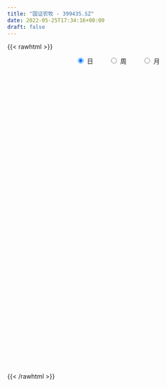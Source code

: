 ```yaml
---
title: "国证农牧 - 399435.SZ"
date: 2022-05-25T17:34:16+08:00
draft: false
---
```

{{< rawhtml >}}
    <div style="text-align: center">
        <label style="padding: 1rem;"><input style="margin-right: .5rem" type="radio" name="period" value="D" checked onclick="period_change(this)">日</label>
        <label style="padding: 1rem;"><input style="margin-right: .5rem" type="radio" name="period" value="W" onclick="period_change(this)">周</label>
        <label style="padding: 1rem;"><input style="margin-right: .5rem" type="radio" name="period" value="M" onclick="period_change(this)">月</label>
    </div>
    <div id="chart" style="height: 700px;"></div> 
    <script type="text/javascript">
        const D_v = [7371596.0,7069092.0,5717085.0,5813694.0,6272565.0,6882189.0,9494334.0,7555038.0,8001366.0,7106649.0,8197271.0,7727524.0,9199423.0,10336786.0,7986055.0,8023891.0,8288797.0,6933273.0,7342541.0,8241842.0,7065553.0,7982555.0,7121014.0,8804095.0,8227647.0,8738902.0,11736382.0,10375976.0,8208177.0,7944522.0,15553358.0,13215946.0,9208716.0,8835596.0,9680077.0,10019501.0,12303279.0,9873967.0,10281479.0,9107638.0,12158128.0,11105927.0,10568260.0,11049883.0,8887784.0,13222612.0,9122965.0,10015069.0,9898524.0,12832206.0,14257513.0,13371904.0,11619111.0,13244475.0,12775749.0,16533419.0,13849921.0,10857493.0,15432425.0,11491380.0,14081389.0,12910895.0,11304849.0,11065767.0,11753420.0,11677298.0,11305435.0,7716533.0,7370185.0,7494343.0,7607067.0,7509441.0,9204579.0,8996235.0,7638611.0,9961596.0,8751555.0,10058384.0,8615165.0,13363205.0,10503632.0,9873249.0,13751177.0,13632315.0,10662024.0,10181210.0,10567056.0,9145891.0,19549168.0,14503851.0,8908579.0,11586637.0,14852645.0,17659985.0,10495997.0,12533813.0,11494592.0,20748139.0,25009252.0,18586589.0,15963548.0,13100543.0,21571211.0,18133339.0,23368547.0,19564487.0,14149836.0,12613728.0,14385166.0,13108519.0,14344150.0,12136544.0,12394938.0,13927825.0,18416130.0,24259330.0,23122976.0,18199576.0,12888044.0,15994529.0,13318991.0,11890190.0,13803706.0,17626298.0,13322542.0,11322650.0,11340658.0,11923556.0,13189558.0,11964613.0,13272144.0,9445674.0,9366059.0,10043886.0,10617837.0,9134228.0,9501388.0,9738222.0,9132542.0,9503001.0,10216754.0,11557460.0,12104427.0,10766784.0,9410364.0,8434143.0,10474403.0,11115375.0,13229116.0,12286738.0,13892551.0,16954906.0,14278643.0,13875455.0,11467004.0,12558071.0,11183258.0,12598018.0,22450197.0,19795597.0,13323191.0,14724532.0,17583769.0,13894083.0,14299810.0,14856198.0,16733916.0,16351989.0,13453388.0,10818155.0,13729771.0,10829219.0,8580566.0,10150948.0,7579999.0,8201726.0,9688137.0,10029106.0,8965374.0,15364942.0,16377517.0,13725201.0,11804047.0,9321051.0,9364929.0,11138175.0,10208699.0,11525701.0,10314047.0,14265008.0,17544418.0,11700461.0,10174127.0,15032033.0,18022832.0,14188289.0,14651085.0,13678990.0,13633067.0,14940202.0,11889013.0,17182324.0,13985113.0,14958286.0,13493084.0,12922591.0,13979817.0,20673361.0,18125202.0,12504049.0,12847408.0,19917986.0,20360757.0,24104450.0,21360555.0,17261087.0,16802781.0,17388616.0,17382881.0,14990693.0,22914869.0,17837774.0,18929711.0,17146200.0,16044902.0,17340130.0,26400769.0,25928232.0,25414453.0,17402575.0,17861114.0,16703026.0,16826110.0,13109881.0,15269524.0,15091466.0,12045481.0,10671125.0,12066803.0,14825885.0,11169855.0,11817257.0,20948052.0,16469723.0,12791141.0,16429661.0,15266634.0,19194978.0,16598138.0,13879696.0]
const D_histogram = [0.0,5.1338311111,6.0000939234,5.463620278,5.3948898754,0.4064167972,-10.5564069859,-14.8606723413,-17.5488676268,-20.0706696853,-23.7074933859,-24.3314289113,-20.7534075268,-14.891120693,-15.6099330682,-11.7486886109,-16.7089942504,-17.1307432009,-17.3127317899,-18.7498037551,-19.220652289,-22.882689399,-27.9040612452,-31.5134568835,-31.1287177896,-33.023761784,-27.2978767201,-17.3717153911,-7.1505569619,3.3680886825,25.3329329495,37.0298421056,42.4363040636,41.7678488511,36.7956589357,33.2862940137,29.3280693137,25.433644636,17.6450823608,12.1951676313,8.208338819,8.6058048242,1.8856739104,-4.2538188623,-13.9864711987,-19.4007522646,-21.3823256013,-16.963021131,-12.4251023808,-12.9143473957,-14.6617719039,-20.596688207,-31.7220320439,-31.4306452404,-26.9471479527,-10.0100905661,3.3750971862,17.4233409728,27.1483890019,31.9235937785,41.8837189015,47.0783714284,44.3383660785,39.0052276024,33.0629225112,26.7625540021,15.1449362208,6.0169200871,-0.5157741,-7.2384131857,-6.3999257414,-4.4959529176,3.2997228289,1.5115171823,3.279180321,6.8329842767,11.1169658949,10.7695827588,15.7297235474,20.252253208,20.2516806565,21.3259999105,19.727179344,19.2285129497,18.5390171799,11.3730270676,-2.9399770587,-9.913571913,-11.8170990673,-13.2358571251,-19.9928004956,-17.554303326,-12.9443558613,-3.182772168,0.4544316054,6.7725201733,13.1440933253,27.7897906591,38.6437189233,41.5596584396,40.759093402,33.7055295043,24.8249583215,24.3445484503,32.4277133695,30.8756786552,22.1186652984,13.162995566,10.3724661299,2.3352223744,-1.3896199083,-10.042413422,-6.8511151391,-4.0523043806,-5.0784299464,2.195245807,10.8324497077,5.2291168587,-0.080733295,-0.8653453223,-7.0890085022,-9.3128408112,-5.3933311865,-8.3158144014,-12.2227003571,-14.6610198774,-16.2592542953,-19.05120712,-20.7134232833,-24.9394065646,-35.1797591574,-42.0578373158,-46.1700162048,-46.1764874477,-45.9911680839,-42.2450354104,-36.4070079357,-26.8664376773,-22.9293724052,-17.9604798968,-8.5280923635,0.7841673315,8.8395388308,11.986537596,11.9612012931,9.3700607508,6.1170754357,1.9136132527,-2.0313261306,-1.358962034,5.439850028,17.3916545982,24.8622634536,25.883302648,24.3708059771,17.6622674932,13.9096570299,18.9807999325,33.1395970548,38.4896898572,36.176403714,24.9955610297,28.7150510449,19.4561099967,16.077804827,2.5477478184,-8.8929904263,-14.4257732746,-19.8337636152,-26.6440981585,-24.2999959225,-31.6569258032,-34.2818842173,-46.9053609651,-46.1316439024,-50.5045605734,-43.489497376,-30.2151878933,-19.7716476455,-2.3878209421,17.8920025294,21.1880055312,14.0046423705,9.3895705276,2.3027384436,2.6459333299,5.9043619509,9.0593563993,11.3601946628,7.8974855176,0.1396463152,-5.0174947912,-7.1350267429,4.6004263292,12.9299284829,13.2837556951,14.7071040686,9.6636996277,-6.0699858877,-17.4947058025,-23.4312470187,-15.4801819966,-24.0784370837,-42.3813593525,-44.902539179,-36.4944471039,-21.1735816901,-2.2567815863,13.7729657973,21.5777161355,22.6953900943,24.8357751746,27.5892322239,36.920442543,41.5201553561,37.1393212424,34.8349312506,29.4894722493,14.4760185065,-1.3449610171,-5.918971879,-5.3674278607,-12.1013842242,-11.1001461134,-13.2822321052,-2.520391757,10.0987582375,11.7321207553,-3.8892062193,-21.1716173734,-45.6946992407,-66.1476447296,-58.977535415,-59.1143975143,-58.0821038598,-50.4189899612,-47.3115188263,-39.2229187508,-28.7042624344,-22.3845690048,-19.4225744328,-16.6825442746,-4.9457960837,3.0328357463,7.8209760275,12.3146028536,17.5792974403,25.8970791182,21.4808894966,24.9288689108]
const D_fast = [0.0,6.4172888889,8.783575182,9.6130066062,10.8929986723,6.0061297934,-7.5957957361,-15.6152291768,-22.6906413691,-30.2301108488,-39.7938078959,-46.5006006491,-48.1109311464,-45.9714244859,-50.5927201281,-49.6686478235,-58.8062020256,-63.5106367763,-68.0208083128,-74.1453312168,-79.4213428229,-88.8040522826,-100.8014394402,-112.2891992994,-119.6866396529,-129.8376240933,-130.9362082094,-125.3529757282,-116.9194565394,-105.5587887244,-77.2607112201,-56.3063415376,-40.2908035636,-30.5172965634,-26.2905717448,-21.4783631634,-18.104570535,-15.6405840537,-19.0178757387,-21.4189985604,-23.3537426679,-20.8048254567,-27.0535378929,-34.2564853812,-47.4857555172,-57.7502246492,-65.0773793863,-64.8988301987,-63.4671870437,-67.1850189076,-72.5978863917,-83.6819747466,-102.7378265945,-110.3041011011,-112.5573908016,-98.1228560564,-83.8938940076,-65.4898149778,-48.9776696982,-36.221566477,-15.7905116287,1.1737337554,9.5183199251,13.9364883496,16.2599138861,16.6501838776,8.8188001515,1.1950140396,-5.4666236725,-13.9988660546,-14.7603600457,-13.9803754512,-5.3597689975,-6.7700953486,-4.1826371296,1.0794128952,8.1426359871,10.4876485408,19.3802202162,28.9658131789,34.0281607914,40.433980023,43.7669542925,48.0754161357,52.0206746608,47.6979413154,32.6499429244,23.1979550919,18.3401531707,13.6124308317,1.8572873372,-0.0927913247,1.2810671747,10.2469578261,13.9977695008,22.008988112,31.6665845953,53.2597295939,73.774587589,87.0804417151,96.469650028,97.8424685064,95.168136904,100.7738641454,116.9639574069,123.1308423564,119.9034953242,114.2385744833,114.0411615797,106.5877234178,102.515476158,91.3520792889,92.8305987869,94.6163334503,92.3206003979,100.143087603,111.4884039306,107.1923502964,101.8623168189,100.8613684611,92.8654531555,88.3134106437,90.8845874719,85.8831506566,78.9205896116,72.817015122,67.1539671302,59.5992125255,52.7586405414,42.297805619,23.2625132368,5.8699757494,-9.7847071908,-21.3353002956,-32.6477729527,-39.4628991319,-42.7266236411,-39.9026628021,-41.6979406312,-41.219168097,-33.9188036546,-24.4105021268,-14.1452459197,-8.0016127556,-5.0366487351,-5.2852740897,-7.0089905459,-10.7340494157,-15.1868203317,-14.8541967436,-6.6954221747,9.6042960452,23.2904707639,30.7823356203,35.3625404437,33.0695688331,32.7943726273,42.610715513,65.054411899,80.0269271656,86.757741951,81.8257895241,92.7240423005,88.3291287515,88.9702747886,76.0771547346,62.4131688833,53.2739427163,42.9075114719,29.436152389,25.7052556443,10.4340943129,-0.7613351555,-25.1111521447,-35.8703460576,-52.8694028719,-56.7267140185,-51.0062015092,-45.5055731727,-28.7187017048,-3.9658776009,4.6271267836,0.9449242156,-1.3227549954,-7.8339024685,-6.8292242497,-2.0947051411,3.3251284073,8.4660153365,6.9776775706,-0.745250053,-7.1567648572,-11.0580534946,1.8275061598,13.3894904342,17.0642565701,22.1643809608,19.5369014268,2.2857194395,-13.5126769259,-25.3070298969,-21.2260103738,-35.8438747319,-64.7421368388,-78.48895146,-79.2044711609,-69.1770011697,-50.8243964624,-31.3514076295,-18.1522282575,-11.360706775,-3.0113779011,6.6393872042,25.200708159,40.1804598112,45.0844560081,51.488798829,53.51570789,42.1212587738,25.9640389959,19.9102851643,19.1199722174,9.3606697978,7.5868713802,2.0842273621,12.2159697712,27.359809325,31.9262020316,15.3325735022,-7.2427419952,-43.1894986727,-80.179355344,-87.7536298832,-102.669091361,-116.1573236714,-121.0989572631,-129.8193658348,-131.536495447,-128.1939047392,-127.4703535609,-129.3640025971,-130.7946085075,-120.2943093376,-111.5574685709,-104.8140842829,-97.2418067434,-87.5822877966,-72.7902363392,-71.8362035867,-62.1560069448]
const D_slow = [0.0,1.2834577778,2.7834812586,4.1493863281,5.498108797,5.5997129963,2.9606112498,-0.7545568355,-5.1417737422,-10.1594411635,-16.08631451,-22.1691717378,-27.3575236196,-31.0803037928,-34.9827870599,-37.9199592126,-42.0972077752,-46.3798935754,-50.7080765229,-55.3955274617,-60.2006905339,-65.9213628837,-72.897378195,-80.7757424159,-88.5579218633,-96.8138623093,-103.6383314893,-107.9812603371,-109.7688995775,-108.9268774069,-102.5936441696,-93.3361836432,-82.7271076273,-72.2851454145,-63.0862306805,-54.7646571771,-47.4326398487,-41.0742286897,-36.6629580995,-33.6141661917,-31.5620814869,-29.4106302809,-28.9392118033,-30.0026665189,-33.4992843185,-38.3494723847,-43.695053785,-47.9358090677,-51.0420846629,-54.2706715119,-57.9361144878,-63.0852865396,-71.0157945506,-78.8734558607,-85.6102428489,-88.1127654904,-87.2689911938,-82.9131559506,-76.1260587001,-68.1451602555,-57.6742305301,-45.904637673,-34.8200461534,-25.0687392528,-16.803008625,-10.1123701245,-6.3261360693,-4.8219060475,-4.9508495725,-6.7604528689,-8.3604343043,-9.4844225337,-8.6594918264,-8.2816125309,-7.4618174506,-5.7535713814,-2.9743299077,-0.281934218,3.6504966688,8.7135599708,13.776480135,19.1079801126,24.0397749486,28.846903186,33.4816574809,36.3249142478,35.5899199831,33.1115270049,30.1572522381,26.8482879568,21.8500878329,17.4615120014,14.225423036,13.429729994,13.5433378954,15.2364679387,18.52249127,25.4699389348,35.1308686656,45.5207832755,55.710556626,64.1369390021,70.3431785825,76.4293156951,84.5362440374,92.2551637012,97.7848300258,101.0755789173,103.6686954498,104.2525010434,103.9050960663,101.3944927108,99.6817139261,98.6686378309,97.3990303443,97.947841796,100.655954223,101.9632334376,101.9430501139,101.7267137833,99.9544616578,97.626251455,96.2779186583,94.198965058,91.1432899687,87.4780349994,83.4132214255,78.6504196455,73.4720638247,67.2372121836,58.4422723942,47.9278130652,36.385309014,24.8411871521,13.3433951312,2.7821362785,-6.3196157054,-13.0362251247,-18.768568226,-23.2586882002,-25.3907112911,-25.1946694582,-22.9847847505,-19.9881503515,-16.9978500283,-14.6553348405,-13.1260659816,-12.6476626684,-13.1554942011,-13.4952347096,-12.1352722026,-7.7873585531,-1.5717926897,4.8990329723,10.9917344666,15.4073013399,18.8847155974,23.6299155805,31.9148148442,41.5372373085,50.581338237,56.8302284944,64.0089912556,68.8730187548,72.8924699616,73.5294069162,71.3061593096,67.6997159909,62.7412750871,56.0802505475,50.0052515669,42.0910201161,33.5205490617,21.7942088205,10.2612978449,-2.3648422985,-13.2372166425,-20.7910136158,-25.7339255272,-26.3308807627,-21.8578801304,-16.5608787476,-13.0597181549,-10.712325523,-10.1366409121,-9.4751575796,-7.9990670919,-5.7342279921,-2.8941793264,-0.919807947,-0.8848963682,-2.139270066,-3.9230267517,-2.7729201694,0.4595619513,3.7805008751,7.4572768922,9.8732017991,8.3557053272,3.9820288766,-1.8757828781,-5.7458283773,-11.7654376482,-22.3607774863,-33.586412281,-42.710024057,-48.0034194795,-48.5676148761,-45.1243734268,-39.7299443929,-34.0560968693,-27.8471530757,-20.9498450197,-11.719734384,-1.3396955449,7.9451347657,16.6538675783,24.0262356407,27.6452402673,27.309000013,25.8292570433,24.4874000781,21.462054022,18.6870174937,15.3664594674,14.7363615281,17.2610510875,20.1940812763,19.2217797215,13.9288753781,2.505200568,-14.0317106144,-28.7760944682,-43.5546938467,-58.0752198117,-70.679967302,-82.5078470085,-92.3135766962,-99.4896423048,-105.085784556,-109.9414281642,-114.1120642329,-115.3485132538,-114.5903043173,-112.6350603104,-109.556409597,-105.1615852369,-98.6873154574,-93.3170930832,-87.0848758555]
const D_data = [['2021-05-14', 5098.9695, 5163.6732, 5093.7351, 5189.2061],['2021-05-17', 5187.4874, 5244.1185, 5172.3467, 5246.9745],['2021-05-18', 5241.4405, 5211.6714, 5183.1253, 5243.8874],['2021-05-19', 5200.16, 5200.0834, 5165.0961, 5215.7694],['2021-05-20', 5184.8561, 5209.3561, 5146.952, 5224.3816],['2021-05-21', 5220.5583, 5137.0805, 5129.0137, 5254.6958],['2021-05-24', 5164.5936, 5015.4247, 4951.6159, 5164.5936],['2021-05-25', 4985.2213, 5047.4006, 4924.6447, 5065.3988],['2021-05-26', 5045.005, 5035.2368, 4990.0544, 5052.3156],['2021-05-27', 5014.42, 5006.9733, 4994.0875, 5044.5748],['2021-05-28', 5004.1023, 4956.8153, 4945.8135, 5008.0592],['2021-05-31', 4927.9202, 4960.9852, 4868.9761, 4960.9852],['2021-06-01', 4966.4901, 5000.0259, 4916.309, 5005.6883],['2021-06-02', 5009.9899, 5035.7889, 4994.2956, 5102.2555],['2021-06-03', 5006.1785, 4950.2773, 4946.3199, 5076.9835],['2021-06-04', 4936.6741, 5000.0214, 4899.8458, 5029.7901],['2021-06-07', 4965.4187, 4869.3044, 4843.4799, 4965.4187],['2021-06-08', 4881.1766, 4891.6739, 4848.1124, 4908.5853],['2021-06-09', 4873.956, 4872.267, 4830.1707, 4902.5173],['2021-06-10', 4860.8585, 4830.0708, 4825.282, 4870.3301],['2021-06-11', 4825.6751, 4813.4916, 4811.3331, 4853.8156],['2021-06-15', 4801.6595, 4736.3447, 4736.3447, 4801.6595],['2021-06-16', 4739.3353, 4665.4142, 4658.9208, 4740.1461],['2021-06-17', 4662.4666, 4624.8382, 4599.1883, 4669.5846],['2021-06-18', 4611.072, 4628.8909, 4580.9265, 4669.9835],['2021-06-21', 4611.8973, 4557.1964, 4551.3782, 4623.5537],['2021-06-22', 4576.9404, 4624.5738, 4556.7937, 4639.3956],['2021-06-23', 4636.4072, 4686.6481, 4612.2879, 4686.8078],['2021-06-24', 4699.9598, 4719.6254, 4652.2697, 4727.9687],['2021-06-25', 4738.0557, 4762.5075, 4719.1487, 4764.0653],['2021-06-28', 4844.525, 4990.5863, 4844.525, 5002.6513],['2021-06-29', 4985.1737, 4964.2995, 4913.1739, 4989.9795],['2021-06-30', 4943.8548, 4951.2201, 4910.6901, 4970.1828],['2021-07-01', 4997.3305, 4910.6867, 4910.6867, 5014.0197],['2021-07-02', 4875.0176, 4863.3223, 4858.0701, 4985.5247],['2021-07-05', 4880.502, 4878.3785, 4820.2713, 4904.2522],['2021-07-06', 4901.0203, 4870.3403, 4821.8549, 4906.2884],['2021-07-07', 4848.9262, 4865.5063, 4813.8514, 4879.3655],['2021-07-08', 4856.0762, 4796.7353, 4792.034, 4856.0762],['2021-07-09', 4788.2727, 4797.0885, 4748.8111, 4832.6456],['2021-07-12', 4832.4658, 4793.3577, 4759.7163, 4843.818],['2021-07-13', 4798.9739, 4840.9759, 4768.7031, 4853.146],['2021-07-14', 4825.5158, 4734.6377, 4732.1007, 4825.5158],['2021-07-15', 4728.4541, 4701.8501, 4672.99, 4738.5283],['2021-07-16', 4684.4202, 4601.8612, 4601.4361, 4684.4202],['2021-07-19', 4573.8094, 4596.3354, 4513.628, 4605.8844],['2021-07-20', 4571.0226, 4597.046, 4565.9089, 4609.2735],['2021-07-21', 4616.1693, 4661.9506, 4614.7917, 4666.4367],['2021-07-22', 4691.6779, 4668.8724, 4646.6666, 4692.9395],['2021-07-23', 4652.3347, 4599.1392, 4580.8743, 4654.2681],['2021-07-26', 4595.979, 4558.2016, 4507.3849, 4654.3065],['2021-07-27', 4556.1623, 4462.0456, 4461.3828, 4616.6165],['2021-07-28', 4435.0539, 4320.0739, 4259.5189, 4435.0539],['2021-07-29', 4377.7139, 4397.7041, 4314.0938, 4413.8329],['2021-07-30', 4367.6704, 4428.0114, 4340.9626, 4449.2757],['2021-08-02', 4394.0123, 4615.0095, 4358.4546, 4658.7979],['2021-08-03', 4602.7356, 4637.5944, 4578.3143, 4666.7569],['2021-08-04', 4644.0787, 4716.5691, 4610.4716, 4718.8345],['2021-08-05', 4695.1094, 4733.4506, 4680.7283, 4783.4211],['2021-08-06', 4723.4028, 4724.1878, 4678.4978, 4779.464],['2021-08-09', 4714.1003, 4849.848, 4714.1003, 4866.2601],['2021-08-10', 4835.8967, 4859.589, 4788.9186, 4876.192],['2021-08-11', 4828.5167, 4797.7489, 4772.8858, 4848.3487],['2021-08-12', 4827.4067, 4772.5378, 4729.0965, 4848.1396],['2021-08-13', 4748.6969, 4760.2618, 4697.2369, 4773.8913],['2021-08-16', 4732.8988, 4744.6576, 4726.2691, 4785.6202],['2021-08-17', 4725.7876, 4645.0312, 4633.1355, 4787.444],['2021-08-18', 4645.0836, 4627.6368, 4600.7682, 4676.4385],['2021-08-19', 4603.8055, 4619.1756, 4595.2417, 4662.7178],['2021-08-20', 4611.5249, 4576.8637, 4501.6065, 4612.3988],['2021-08-23', 4575.7746, 4649.1168, 4556.2436, 4658.0621],['2021-08-24', 4637.682, 4664.2648, 4623.208, 4716.2459],['2021-08-25', 4659.1464, 4762.6725, 4650.4545, 4782.043],['2021-08-26', 4745.9321, 4659.5607, 4655.6597, 4745.9321],['2021-08-27', 4629.7331, 4704.8806, 4626.2181, 4742.5641],['2021-08-30', 4709.8585, 4744.8341, 4695.8171, 4798.8252],['2021-08-31', 4741.1908, 4781.85, 4730.9044, 4818.3363],['2021-09-01', 4779.3861, 4743.0387, 4652.5901, 4780.0578],['2021-09-02', 4749.0129, 4832.9803, 4734.7191, 4833.9255],['2021-09-03', 4802.4554, 4868.5734, 4787.1643, 4879.1291],['2021-09-06', 4849.0463, 4842.0273, 4761.1813, 4850.2735],['2021-09-07', 4827.5081, 4877.4705, 4796.836, 4891.3964],['2021-09-08', 4863.7242, 4862.1137, 4810.9041, 4894.5938],['2021-09-09', 4864.3626, 4889.6412, 4840.2698, 4899.2919],['2021-09-10', 4863.5076, 4903.6505, 4847.9675, 4916.7199],['2021-09-13', 4875.6734, 4818.1454, 4798.8247, 4875.6734],['2021-09-14', 4797.017, 4678.7774, 4674.0953, 4799.6121],['2021-09-15', 4676.6451, 4712.7471, 4658.8816, 4731.5074],['2021-09-16', 4705.6195, 4747.9971, 4675.6005, 4839.6298],['2021-09-17', 4767.3156, 4739.0623, 4647.4207, 4767.3156],['2021-09-22', 4671.3785, 4640.0808, 4633.5121, 4671.3785],['2021-09-23', 4664.7418, 4731.3528, 4664.0425, 4749.4095],['2021-09-24', 4711.8195, 4767.7144, 4682.0013, 4826.8238],['2021-09-27', 4759.1102, 4866.798, 4730.2894, 4895.5077],['2021-09-28', 4840.9075, 4827.2231, 4774.1214, 4851.1289],['2021-09-29', 4782.7661, 4892.8108, 4762.767, 4951.7971],['2021-09-30', 4881.4792, 4938.3382, 4875.6283, 4980.9355],['2021-10-08', 4985.6437, 5118.6961, 4948.3648, 5172.9999],['2021-10-11', 5121.6685, 5171.3975, 5077.2163, 5239.9832],['2021-10-12', 5151.0451, 5147.2499, 5101.5806, 5177.3928],['2021-10-13', 5155.9217, 5146.7079, 5028.0949, 5157.6242],['2021-10-14', 5106.151, 5085.4831, 5069.9994, 5141.6011],['2021-10-15', 5031.6661, 5052.4529, 5029.222, 5204.4336],['2021-10-18', 5024.5592, 5162.5859, 4955.4105, 5172.2152],['2021-10-19', 5125.5753, 5324.8803, 5125.5753, 5361.0315],['2021-10-20', 5297.6023, 5259.8859, 5252.0678, 5352.1541],['2021-10-21', 5264.5996, 5176.4513, 5139.574, 5284.9768],['2021-10-22', 5180.3896, 5154.2637, 5144.5345, 5211.903],['2021-10-25', 5264.5993, 5223.7464, 5204.5993, 5305.0762],['2021-10-26', 5194.9999, 5148.5427, 5136.6194, 5206.2833],['2021-10-27', 5147.7233, 5185.9244, 5113.6703, 5223.612],['2021-10-28', 5150.8369, 5100.6236, 5080.6273, 5163.6844],['2021-10-29', 5109.6811, 5241.8487, 5101.4868, 5241.8487],['2021-11-01', 5187.6438, 5262.9745, 5164.0087, 5297.1239],['2021-11-02', 5236.21, 5230.174, 5196.3393, 5302.1982],['2021-11-03', 5200.6853, 5363.9705, 5196.2546, 5432.9136],['2021-11-04', 5360.1692, 5443.6703, 5335.8911, 5508.0231],['2021-11-05', 5464.0271, 5294.3159, 5290.0302, 5464.0271],['2021-11-08', 5288.2051, 5285.0067, 5257.1255, 5328.5539],['2021-11-09', 5306.5431, 5339.3594, 5277.2465, 5361.0712],['2021-11-10', 5325.3434, 5263.3644, 5222.2381, 5359.2727],['2021-11-11', 5268.8617, 5298.0991, 5264.9289, 5357.76],['2021-11-12', 5299.4252, 5387.6544, 5297.8271, 5426.0997],['2021-11-15', 5423.197, 5312.6887, 5279.7089, 5436.5205],['2021-11-16', 5303.3221, 5286.7983, 5276.8915, 5337.1036],['2021-11-17', 5267.0083, 5289.9423, 5215.7648, 5293.9762],['2021-11-18', 5291.3862, 5289.3002, 5238.6168, 5336.0546],['2021-11-19', 5275.9108, 5259.8086, 5190.5819, 5278.2235],['2021-11-22', 5242.9946, 5256.7698, 5215.5693, 5265.7502],['2021-11-23', 5254.1114, 5200.3569, 5188.2197, 5282.5794],['2021-11-24', 5196.9238, 5070.5188, 5063.829, 5208.5713],['2021-11-25', 5065.8404, 5042.7679, 5031.3412, 5077.8689],['2021-11-26', 5043.3981, 5018.1834, 4998.3939, 5044.199],['2021-11-29', 4955.7291, 5025.742, 4943.729, 5040.9953],['2021-11-30', 5033.3554, 4994.3275, 4965.1284, 5037.7625],['2021-12-01', 4966.301, 5015.3357, 4947.9679, 5016.2202],['2021-12-02', 5004.0751, 5035.7193, 4989.2055, 5094.593],['2021-12-03', 5018.3694, 5097.0703, 5017.6076, 5101.8399],['2021-12-06', 5091.3226, 5041.1295, 5037.8506, 5106.2446],['2021-12-07', 5020.3714, 5058.8066, 5009.2171, 5062.3129],['2021-12-08', 5073.1489, 5139.7312, 5059.4595, 5165.109],['2021-12-09', 5144.4756, 5182.379, 5130.8391, 5211.0025],['2021-12-10', 5170.3191, 5214.189, 5156.9851, 5235.2043],['2021-12-13', 5214.1486, 5188.3636, 5176.0876, 5240.4091],['2021-12-14', 5175.7275, 5164.0492, 5141.8273, 5196.8158],['2021-12-15', 5161.3497, 5131.0928, 5128.0718, 5201.106],['2021-12-16', 5116.0591, 5111.1716, 5065.2978, 5127.1142],['2021-12-17', 5091.7036, 5080.4034, 5069.1217, 5126.4279],['2021-12-20', 5065.8937, 5059.6367, 5053.4548, 5135.3247],['2021-12-21', 5062.7231, 5105.3694, 5028.6184, 5106.6619],['2021-12-22', 5111.4532, 5202.2566, 5100.2459, 5209.2205],['2021-12-23', 5210.3958, 5325.4979, 5207.2555, 5334.4856],['2021-12-24', 5309.8372, 5338.3494, 5272.7957, 5352.794],['2021-12-27', 5365.5273, 5301.1747, 5293.817, 5421.5477],['2021-12-28', 5303.7097, 5289.4075, 5248.467, 5339.076],['2021-12-29', 5276.1587, 5220.7311, 5181.7267, 5294.691],['2021-12-30', 5221.5562, 5244.5258, 5208.2138, 5284.8489],['2021-12-31', 5252.6286, 5374.9684, 5252.6286, 5402.629],['2022-01-04', 5396.5066, 5565.9929, 5396.5066, 5578.1846],['2022-01-05', 5558.6886, 5542.5484, 5505.618, 5677.1977],['2022-01-06', 5503.8554, 5491.3049, 5422.1718, 5526.4183],['2022-01-07', 5503.5195, 5375.7671, 5367.3214, 5532.3894],['2022-01-10', 5349.3734, 5572.5127, 5337.4668, 5572.6766],['2022-01-11', 5554.4534, 5423.6292, 5405.8249, 5554.4534],['2022-01-12', 5424.1029, 5487.4492, 5370.8068, 5495.0685],['2022-01-13', 5469.5754, 5332.2378, 5327.025, 5528.9983],['2022-01-14', 5308.4807, 5298.447, 5293.5187, 5425.3069],['2022-01-17', 5321.6653, 5326.9963, 5258.2126, 5344.8556],['2022-01-18', 5312.1373, 5294.4165, 5232.5468, 5315.7961],['2022-01-19', 5275.6625, 5233.4862, 5203.1695, 5276.6206],['2022-01-20', 5234.5771, 5323.2299, 5230.0912, 5392.6508],['2022-01-21', 5297.6087, 5172.1099, 5167.4659, 5297.6087],['2022-01-24', 5134.7679, 5183.2424, 5123.8655, 5244.096],['2022-01-25', 5178.6543, 4987.8464, 4984.255, 5202.8729],['2022-01-26', 5005.8238, 5088.5349, 4987.8382, 5096.3969],['2022-01-27', 5078.6757, 4975.9859, 4971.9813, 5188.5907],['2022-01-28', 5012.5364, 5087.034, 4986.1726, 5152.005],['2022-02-07', 5131.4928, 5188.5252, 5002.9292, 5214.1879],['2022-02-08', 5159.8941, 5194.0093, 5092.4458, 5198.8946],['2022-02-09', 5171.6448, 5343.9199, 5169.7146, 5353.6218],['2022-02-10', 5325.3861, 5485.2405, 5310.2567, 5532.0797],['2022-02-11', 5450.8754, 5349.2853, 5332.449, 5467.5731],['2022-02-14', 5327.3995, 5219.3917, 5169.1541, 5367.8985],['2022-02-15', 5203.6605, 5227.2642, 5159.1415, 5246.491],['2022-02-16', 5233.3363, 5167.7252, 5139.094, 5233.3363],['2022-02-17', 5144.4646, 5243.1492, 5094.826, 5252.4978],['2022-02-18', 5198.4976, 5291.6568, 5184.091, 5322.6183],['2022-02-21', 5276.081, 5312.7993, 5269.7918, 5343.2278],['2022-02-22', 5286.8512, 5324.4885, 5243.8186, 5324.4885],['2022-02-23', 5370.6419, 5256.5497, 5236.8205, 5410.9908],['2022-02-24', 5214.4102, 5175.3517, 5123.9931, 5258.9532],['2022-02-25', 5196.4093, 5170.7225, 5143.8292, 5222.6381],['2022-02-28', 5174.0681, 5183.7649, 5134.1986, 5203.0502],['2022-03-01', 5234.6564, 5382.0311, 5194.5399, 5383.4215],['2022-03-02', 5360.4112, 5400.6753, 5338.2181, 5449.9428],['2022-03-03', 5383.6077, 5335.0987, 5310.2455, 5404.8794],['2022-03-04', 5313.5131, 5365.3787, 5305.5109, 5454.8981],['2022-03-07', 5386.9851, 5285.5172, 5254.5571, 5412.2321],['2022-03-08', 5256.1605, 5097.8579, 5081.951, 5316.1195],['2022-03-09', 5100.1834, 5069.5715, 4828.73, 5199.9464],['2022-03-10', 5180.4581, 5074.9533, 5069.5923, 5183.2544],['2022-03-11', 5001.0407, 5238.3339, 4983.4905, 5238.5104],['2022-03-14', 5174.5499, 5011.9748, 5011.4177, 5242.37],['2022-03-15', 4979.7718, 4788.1622, 4787.6165, 5020.0334],['2022-03-16', 4847.4701, 4890.4094, 4631.8783, 4892.159],['2022-03-17', 4915.9305, 5005.2405, 4897.6438, 5068.2082],['2022-03-18', 4976.9507, 5126.6545, 4958.1461, 5141.8832],['2022-03-21', 5134.8032, 5248.351, 5118.5901, 5300.3042],['2022-03-22', 5251.7786, 5304.9494, 5221.1511, 5362.5724],['2022-03-23', 5299.963, 5274.6792, 5241.8288, 5314.331],['2022-03-24', 5253.1286, 5227.5878, 5211.3703, 5306.8225],['2022-03-25', 5226.1686, 5263.9272, 5208.1425, 5378.7077],['2022-03-28', 5294.8793, 5302.4739, 5236.853, 5334.9778],['2022-03-29', 5281.0793, 5441.3175, 5247.4175, 5488.7012],['2022-03-30', 5378.1167, 5450.4008, 5345.9435, 5458.7053],['2022-03-31', 5423.623, 5370.4934, 5339.0732, 5454.5343],['2022-04-01', 5404.4795, 5409.0528, 5338.3386, 5484.5962],['2022-04-06', 5376.0329, 5378.9173, 5352.6021, 5444.0735],['2022-04-07', 5335.0254, 5223.8177, 5214.5394, 5371.1775],['2022-04-08', 5218.1011, 5139.2025, 5049.4503, 5224.1499],['2022-04-11', 5133.3217, 5225.7105, 5126.1921, 5313.5806],['2022-04-12', 5191.9415, 5278.1042, 5160.5004, 5287.7466],['2022-04-13', 5260.392, 5166.2578, 5165.4137, 5315.2463],['2022-04-14', 5161.0367, 5241.2095, 5068.0304, 5250.1378],['2022-04-15', 5211.4704, 5190.735, 5141.754, 5273.8603],['2022-04-18', 5186.751, 5372.0852, 5173.6939, 5372.2258],['2022-04-19', 5412.0476, 5464.161, 5388.7824, 5556.6438],['2022-04-20', 5416.8401, 5376.5784, 5361.8494, 5504.372],['2022-04-21', 5339.0958, 5128.2778, 5112.5324, 5447.7371],['2022-04-22', 5067.9688, 5010.4436, 4931.7535, 5086.2581],['2022-04-25', 4934.2985, 4780.5125, 4780.5125, 5042.3479],['2022-04-26', 4813.3046, 4663.6968, 4653.5829, 4851.2158],['2022-04-27', 4641.7757, 4920.5869, 4534.8684, 4920.7412],['2022-04-28', 4876.6196, 4795.4649, 4728.3237, 4886.9792],['2022-04-29', 4793.7369, 4758.2044, 4714.6424, 4837.8541],['2022-05-05', 4765.3347, 4812.1373, 4733.5156, 4867.0052],['2022-05-06', 4730.8824, 4734.0548, 4687.8989, 4779.1924],['2022-05-09', 4731.2924, 4779.6306, 4720.5102, 4844.3895],['2022-05-10', 4718.8742, 4819.6061, 4674.0095, 4820.0681],['2022-05-11', 4821.8827, 4777.5339, 4768.4147, 4843.9684],['2022-05-12', 4745.756, 4728.4793, 4674.0177, 4827.7649],['2022-05-13', 4750.6133, 4710.6634, 4654.3885, 4776.9557],['2022-05-16', 4758.18, 4837.6578, 4717.931, 4850.961],['2022-05-17', 4840.6731, 4826.8675, 4804.8347, 4863.86],['2022-05-18', 4812.462, 4809.6556, 4776.6107, 4835.6108],['2022-05-19', 4735.4379, 4823.3764, 4729.3343, 4847.2656],['2022-05-20', 4807.9955, 4856.2031, 4789.4236, 4868.4129],['2022-05-23', 4848.2849, 4934.25, 4848.2849, 4960.6223],['2022-05-24', 4921.8011, 4790.5318, 4788.9846, 4928.4234],['2022-05-25', 4789.8676, 4892.2477, 4773.3366, 4894.5136]]
const W_v = [21167176.0,22019456.0,19977921.0,25234749.0,39678632.0,21259805.0,20789822.0,21551585.0,23469724.0,28359617.0,23292337.0,14795808.0,24990897.0,22919995.0,20694442.0,23217921.0,20687211.0,26058020.0,29159152.0,18640632.0,20147015.0,18606520.0,16423464.0,22642057.0,19875369.0,35210347.0,37814691.0,29898026.0,34014998.0,30061736.0,12832638.0,9015570.0,24676822.0,21418040.0,22193465.0,33858161.0,44061130.0,27432185.0,34272308.0,36441530.0,23041517.0,13308016.0,30100216.0,32204963.0,32931049.0,34446004.0,29689211.0,25171804.0,23873330.0,21587293.0,23771807.0,23352361.0,17611839.0,26007992.0,21800683.0,28249417.0,22494596.0,18646394.0,17330379.0,20663315.0,15382165.0,23393468.0,25755930.0,23233262.0,21479187.0,22090400.0,22342519.0,28219894.0,40162746.0,27010712.0,23303786.0,33573636.0,22927067.0,19919378.0,20593898.0,14699273.0,27651194.0,27862619.0,33434914.0,26146167.0,44224924.0,76122500.0,82643771.0,92197291.0,93511371.0,71516249.0,64732955.0,53226093.0,71652088.0,66821292.0,87918706.0,23217801.0,86448114.0,79060454.0,70984301.0,76583456.0,63341541.0,76373713.0,59373248.0,51488295.0,49913184.0,52689930.0,51283499.0,36897283.0,38564330.0,44607104.0,35729240.0,50869766.0,67605990.0,55564170.0,44562648.0,33729622.0,36079213.0,5853628.0,26634727.0,31210723.0,60950719.0,64739866.0,47256339.0,31670164.0,27709433.0,25769884.0,25526323.0,27867360.0,39514390.0,32985919.0,45308720.0,77423731.0,57844891.0,38949497.0,57903905.0,87291038.0,85137075.0,87695711.0,100625942.0,99082248.0,80317424.0,98341482.0,128961697.0,111803648.0,89554665.0,115707698.0,83859142.0,63019282.0,81826973.0,80533352.0,56152064.0,65323121.0,48810857.0,60751194.0,42884602.0,67563619.0,111126898.0,128121179.0,88390718.0,99616413.0,120956726.0,112486493.0,113915360.0,74001533.0,58587424.0,55043560.0,40659237.0,35422151.0,20728874.0,8327323.0,42551936.0,33922892.0,32860983.0,30516693.0,40049900.0,37536356.0,35051992.0,52214813.0,63722526.0,61459842.0,85908795.0,56941918.0,119189456.0,70594344.0,53104218.0,67295063.0,57345089.0,27098571.0,30139141.0,86856866.0,59897247.0,46421730.0,41139873.0,42945863.0,37017022.0,27328833.0,43302801.0,34131343.0,30953003.0,16876501.0,48182154.0,31754625.0,40354658.0,43273679.0,37872006.0,32135311.0,47003959.0,56493693.0,51585864.0,53769982.0,55091376.0,65268752.0,68164638.0,61116320.0,45563794.0,40955933.0,50749905.0,58422397.0,63947176.0,35347861.0,52184387.0,20748139.0,94231143.0,87829937.0,66369317.0,97925837.0,67895460.0,65535704.0,57238048.0,49035561.0,52514184.0,50201069.0,70641954.0,61681806.0,70293517.0,77367776.0,65182522.0,44201376.0,64462140.0,51836901.0,65349635.0,72068366.0,71323596.0,69338891.0,84068006.0,99889630.0,49762190.0,92873456.0,112486159.0,79769655.0,27136947.0,60550925.0,81905211.0,49672812.0]
const W_histogram = [0.0,-6.5908649573,-7.6262616622,-8.2954467311,-4.6578217642,-0.7661942735,4.9269827468,13.3991119412,18.060419858,22.0920736363,19.6072533437,15.9916324673,21.0556840403,20.9135759628,25.6281512036,27.3516302184,29.6802285273,30.6886085256,24.3262995578,14.2707341592,8.3627556588,1.9000192024,0.2788291424,-4.4753209148,0.0359913028,7.1185280291,5.1861156207,9.8777687571,-7.4555822458,-38.1196279107,-47.7432914762,-49.5954326922,-48.4108921378,-42.7231348398,-40.4827910541,-36.3704067713,-34.9790529046,-24.3051806343,-23.101759693,-24.3105330251,-26.357528364,-22.8208506106,-14.5921802357,-0.8121801,9.9600366993,13.2187413834,10.1398725499,-0.7413689484,-16.5576243714,-28.8532455611,-38.3892438515,-36.5146231064,-33.3654547129,-23.8467164391,-19.6383557078,-14.1948673761,-19.7629292988,-24.3619755325,-24.9666501345,-19.7871853299,-16.9554487722,-11.6883895021,-3.1146768482,-3.3433086583,-7.7541729182,-2.8678407628,5.1503751884,10.4183267561,23.0655815301,23.947425342,30.5926627777,41.0469388976,39.6395533617,36.5621684153,35.5919712693,37.8174500395,42.5011729469,47.4253305846,49.7880837654,49.1421512881,69.2822585592,99.0853224231,115.8444953963,154.9293201787,167.2861020149,162.0705444905,160.6966379163,169.2156882073,158.5487658328,140.2641968846,124.9869434491,106.4020962847,69.0936669281,39.8649401478,-8.1217517965,-4.8475506436,-30.9408213405,-39.8497399266,-53.3632540729,-70.7006772783,-71.4885382735,-69.7056593279,-53.9274953058,-48.9487771669,-34.6786269091,-42.8797067284,-48.7145080945,-55.6979437303,-43.8502943766,-42.7917651792,-47.4820652682,-50.5614978618,-75.3659551649,-85.3419473329,-74.4433474111,-70.8869323922,-33.2240418436,-16.4434771527,-11.0814649897,-24.9478898864,-34.8148648205,-43.6128801466,-45.6078460713,-55.5956529128,-53.1058675991,-54.0341539707,-31.2042750384,-10.686258173,-3.7601095654,-21.9196194862,-34.3250684329,-13.4502448735,13.4227695513,21.163443433,60.430830495,59.2563426663,44.1551414073,29.9520057761,42.5343902848,53.6714615274,47.78026417,51.0081027328,46.5809935769,42.5185273711,19.6102916078,-6.4443188504,-23.4844059621,-35.3430769373,-52.1865831334,-41.8660406914,-31.7964618051,-5.6862092558,32.6540541378,58.9733654402,71.4718098469,93.8599882081,108.3932704939,113.9960976599,107.3190700558,102.7053607493,80.1382376196,22.6273524228,-26.7881407772,-68.4977894563,-95.0656221758,-103.8546169155,-100.6393870617,-114.1950297695,-116.5933052805,-114.7716732788,-111.6455911273,-93.5605813568,-74.6595514112,-55.3597854864,-51.1089130922,-43.9335836561,-27.1866907029,-12.7790658523,30.83004177,23.561361689,22.0902142842,22.1055563655,37.8686896364,79.9204415336,115.7033765352,106.9458307895,79.3138123734,34.7746127079,-5.7642821461,-34.2909005627,-44.934733009,-60.8563459201,-76.2778986259,-67.700351691,-62.227127552,-62.3251886471,-62.9022159999,-61.8532610752,-69.5062037593,-67.7923123852,-74.8040119471,-86.6235738579,-80.3316924595,-64.9279821602,-55.1333093696,-57.4741294102,-54.8822979141,-59.9568209568,-39.6115355601,-20.9089849958,-18.1750282935,-5.677993045,14.5729293432,30.381083,29.7644881252,31.1498072056,42.7065719649,60.5566477219,65.5399914772,72.7729165469,79.9629521996,84.3258043494,89.1040400501,79.5735956717,54.1318496483,40.3818623863,37.0286657887,24.2712341795,31.2322524042,35.9917481965,36.7538714068,29.901438343,15.4392629355,-0.4364162282,5.800782338,5.1437373176,-3.8517945134,2.5468597609,-2.2771474557,-12.8966450347,-10.6750165975,0.0042036735,-11.0581457778,-14.6326800507,-28.0877227169,-51.5578639681,-65.4012751866,-72.2876947418,-63.5070627827,-52.2098977316]
const W_fast = [0.0,-8.2385811966,-11.180543317,-13.9235900687,-11.4504205429,-7.7503416205,-0.8254189136,10.9964882661,20.1729011474,29.7275733348,32.1445663781,32.5268536186,42.8548262016,47.9411121148,59.0627251566,67.624111726,77.3727671667,86.0532992964,85.772565218,79.2846833592,75.4673937735,69.4796621177,67.9281793433,62.0551990575,66.5755091007,75.4376778342,74.8017943311,81.9628896567,62.7656430924,22.5716904498,1.0122040153,-13.2387953737,-24.1569778538,-29.1500042657,-37.0303582435,-42.0105756536,-49.363985013,-44.7664079013,-49.3384268833,-56.6248334716,-65.2612109015,-67.4297458008,-62.8491204848,-49.2721653741,-36.0099394,-29.4465493701,-29.9904500661,-41.0570338015,-61.0126953173,-80.5216278973,-99.6549371506,-106.9089721821,-112.1011674668,-108.5441083027,-109.2453364984,-107.3505650107,-117.8593592581,-128.5488993749,-135.3952365106,-135.1625680384,-136.5696936738,-134.2247317793,-126.4296883373,-127.4941473121,-133.8435548015,-129.6741828368,-120.3683730886,-112.4958398318,-94.0821896753,-87.2134895279,-72.9200863978,-52.2040755535,-43.7015727489,-37.6384155915,-29.7106199201,-18.03077864,-2.7217624959,14.0587277879,28.8685019101,40.5081072547,77.9687791657,132.5431736354,178.2634704577,256.0806252847,310.2589326246,345.5610112228,384.3612641277,435.1842364705,464.1545055543,480.9359858273,496.9054682539,504.9211451608,484.8861325362,465.6236407928,415.6065108994,417.6688243914,383.8403483593,364.9689947917,338.1146671271,303.1020746021,284.4420790386,268.7985431522,271.0948333478,263.836357195,269.4368507256,250.5158442241,232.5024158344,211.594494266,212.4795700256,202.8401579281,186.2793415221,170.559534463,126.9135883687,95.6021093675,87.8898724365,73.7245543573,103.0814344451,115.7511298478,118.3427757634,98.239378395,79.6686872558,59.9674518931,46.5705244506,22.6838043809,11.8971227948,-2.5397020694,12.4891081032,30.3355604254,36.3216816416,12.6822668493,-8.3044492057,9.2078131354,39.436519948,52.4680546879,106.8431493737,120.4827472116,116.4203313044,109.7051971172,132.9211791971,157.4761158216,163.5299845067,179.5098487527,186.727987991,193.295153628,175.2894907666,147.6238005958,124.7126119936,104.0181717841,74.1280198047,73.9820520737,76.1025155088,100.7912157441,147.2949926721,188.3576453346,218.7240422031,264.5772176162,306.2088175255,340.3106691066,360.4634090164,381.5260398972,378.9934761724,327.1394290813,271.026900687,212.1928046438,161.8585663804,127.1059174118,105.1613005001,63.05690035,31.5102985189,4.6390122009,-20.1463034294,-25.4514389982,-25.2152969053,-19.7554773522,-28.281833231,-32.089899709,-22.1396794315,-10.9268210439,40.3897970209,39.0114573621,43.0628635284,48.6045947011,73.8349003811,135.8667626617,200.575541797,218.5544537487,210.750888426,174.9053419375,132.9253765469,95.8260329897,73.9485172911,42.8128179,8.3217905378,-0.0257504502,-10.1093081991,-25.788666456,-42.0912478088,-56.5056081529,-81.5351017768,-96.769288499,-122.4819910477,-155.957446423,-169.7484881395,-170.5767733802,-174.565427932,-191.2747803252,-202.4035233076,-222.4672515894,-212.0248500827,-198.5495457674,-200.3593461384,-189.2818091512,-165.3876544273,-141.9842300205,-135.1597028639,-125.9869319821,-103.7535242316,-70.7642865441,-49.3959449195,-23.9697907131,3.2109829895,28.6552862267,55.7095319399,66.0724864794,54.1637028681,50.5091812027,56.4131510522,49.7235279879,64.4926093137,78.2500421551,88.2006332171,88.823559739,78.2212000654,62.2364168446,69.9238109953,70.5527003044,60.594219845,67.6295890595,62.236294979,48.3926361413,47.9455104292,58.6257816185,44.7988957228,37.5661914373,17.0892180918,-19.2703891515,-49.4641191665,-74.4224624072,-81.5185961438,-83.2739055256]
const W_slow = [0.0,-1.6477162393,-3.5542816549,-5.6281433376,-6.7925987787,-6.9841473471,-5.7524016604,-2.4026236751,2.1124812894,7.6354996985,12.5373130344,16.5352211513,21.7991421613,27.027536152,33.4345739529,40.2724815076,47.6925386394,55.3646907708,61.4462656602,65.0139492,67.1046381147,67.5796429153,67.6493502009,66.5305199722,66.5395177979,68.3191498052,69.6156787104,72.0851208996,70.2212253382,60.6913183605,48.7554954915,36.3566373184,24.253914284,13.5731305741,3.4524328105,-5.6401688823,-14.3849321084,-20.461227267,-26.2366671903,-32.3143004465,-38.9036825375,-44.6088951902,-48.2569402491,-48.4599852741,-45.9699760993,-42.6652907534,-40.130322616,-40.3156648531,-44.4550709459,-51.6683823362,-61.2656932991,-70.3943490757,-78.7357127539,-84.6973918637,-89.6069807906,-93.1556976346,-98.0964299593,-104.1869238424,-110.4285863761,-115.3753827085,-119.6142449016,-122.5363422771,-123.3150114892,-124.1508386537,-126.0893818833,-126.806342074,-125.5187482769,-122.9141665879,-117.1477712054,-111.1609148699,-103.5127491755,-93.2510144511,-83.3411261106,-74.2005840068,-65.3025911895,-55.8482286796,-45.2229354429,-33.3666027967,-20.9195818553,-8.6340440333,8.6865206065,33.4578512123,62.4189750613,101.151305106,142.9728306097,183.4904667323,223.6646262114,265.9685482632,305.6057397215,340.6717889426,371.9185248049,398.5190488761,415.7924656081,425.758700645,423.7282626959,422.516375035,414.7811696999,404.8187347182,391.4779212,373.8027518804,355.930617312,338.5042024801,325.0223286536,312.7851343619,304.1154776346,293.3955509525,281.2169239289,267.2924379963,256.3298644022,245.6319231074,233.7614067903,221.1210323248,202.2795435336,180.9440567004,162.3332198476,144.6114867496,136.3054762887,132.1946070005,129.4242407531,123.1872682815,114.4835520763,103.5803320397,92.1783705219,78.2794572937,65.0029903939,51.4944519012,43.6933831416,41.0218185984,40.081791207,34.6018863355,26.0206192272,22.6580580089,26.0137503967,31.3046112549,46.4123188787,61.2264045453,72.2651898971,79.7531913411,90.3867889123,103.8046542942,115.7497203367,128.5017460199,140.1469944141,150.7766262569,155.6791991588,154.0681194462,148.1970179557,139.3612487214,126.314602938,115.8480927652,107.8989773139,106.4774249999,114.6409385344,129.3842798944,147.2522323561,170.7172294082,197.8155470316,226.3145714466,253.1443389606,278.8206791479,298.8552385528,304.5120766585,297.8150414642,280.6905941001,256.9241885562,230.9605343273,205.8006875619,177.2519301195,148.1036037994,119.4106854797,91.4992876979,68.1091423587,49.4442545059,35.6043081343,22.8270798612,11.8436839472,5.0470112714,1.8522448084,9.5597552509,15.4500956731,20.9726492442,26.4990383356,35.9662107447,55.9463211281,84.8721652619,111.6086229592,131.4370760526,140.1307292296,138.689658693,130.1169335524,118.8832503001,103.6691638201,84.5996891636,67.6746012409,52.1178193529,36.5365221911,20.8109681911,5.3476529223,-12.0288980175,-28.9769761138,-47.6779791006,-69.3338725651,-89.41679568,-105.64879122,-119.4321185624,-133.800650915,-147.5212253935,-162.5104306327,-172.4133145227,-177.6405607716,-182.184317845,-183.6038161062,-179.9605837704,-172.3653130204,-164.9241909891,-157.1367391877,-146.4600961965,-131.320934266,-114.9359363967,-96.74270726,-76.7519692101,-55.6705181227,-33.3945081102,-13.5011091923,0.0318532198,10.1273188164,19.3844852635,25.4522938084,33.2603569094,42.2582939586,51.4467618103,58.922121396,62.7819371299,62.6728330728,64.1230286573,65.4089629867,64.4460143584,65.0827292986,64.5134424347,61.289281176,58.6205270267,58.621577945,55.8570415006,52.1988714879,45.1769408087,32.2874748167,15.93715602,-2.1347676654,-18.0115333611,-31.064007794]
const W_data = [['2017-07-14', 3126.9409, 3050.3269, 3042.7831, 3155.07],['2017-07-21', 3031.0484, 2947.0504, 2858.5266, 3032.263],['2017-07-28', 2946.6888, 2989.9085, 2927.4772, 2998.6578],['2017-08-04', 2993.1963, 2982.8195, 2982.8195, 3026.045],['2017-08-11', 2986.113, 3038.774, 2984.5204, 3183.6212],['2017-08-18', 3038.5544, 3059.2313, 3038.1882, 3093.501],['2017-08-25', 3062.8002, 3108.5929, 3062.8002, 3141.4695],['2017-09-01', 3103.3051, 3188.6584, 3103.3051, 3201.7922],['2017-09-08', 3189.8132, 3189.1542, 3166.1388, 3204.717],['2017-09-15', 3187.5297, 3221.6852, 3186.1546, 3237.5339],['2017-09-22', 3220.3211, 3162.3902, 3160.5828, 3246.7659],['2017-09-29', 3161.4918, 3148.0362, 3110.1295, 3163.0483],['2017-10-13', 3184.6362, 3278.3968, 3168.6233, 3308.0506],['2017-10-20', 3280.5714, 3246.8437, 3205.5057, 3330.4722],['2017-10-27', 3252.1908, 3343.1552, 3244.1293, 3358.6578],['2017-11-03', 3343.9133, 3349.6857, 3307.8398, 3414.4377],['2017-11-10', 3337.7047, 3397.4676, 3298.7372, 3400.616],['2017-11-17', 3403.3402, 3421.5918, 3341.7313, 3519.8152],['2017-11-24', 3393.0288, 3345.1107, 3334.0638, 3558.8875],['2017-12-01', 3339.8882, 3278.7909, 3227.7329, 3351.4227],['2017-12-08', 3278.425, 3305.9851, 3227.8254, 3328.3844],['2017-12-15', 3296.5544, 3279.1969, 3263.5389, 3343.609],['2017-12-22', 3280.7443, 3328.4817, 3261.3081, 3339.8258],['2017-12-29', 3335.699, 3279.8015, 3238.8245, 3352.5401],['2018-01-05', 3288.8376, 3403.0129, 3265.1855, 3411.6615],['2018-01-12', 3428.1074, 3479.2214, 3428.1074, 3509.3831],['2018-01-19', 3465.9268, 3394.9878, 3362.1401, 3492.115],['2018-01-26', 3394.9308, 3501.6885, 3391.6557, 3513.8416],['2018-02-02', 3505.2475, 3202.4141, 3122.1398, 3515.1746],['2018-02-09', 3177.7169, 2896.0651, 2875.1695, 3233.8697],['2018-02-14', 2913.6701, 3023.7881, 2913.6701, 3023.8849],['2018-02-23', 3041.3738, 3057.0312, 3020.3501, 3060.9104],['2018-03-02', 3062.0025, 3058.2379, 3011.0801, 3086.8713],['2018-03-09', 3059.1852, 3099.4279, 3023.9083, 3102.1285],['2018-03-16', 3103.3058, 3045.5164, 3041.8183, 3143.8087],['2018-03-23', 3053.2226, 3055.1921, 2963.0006, 3137.0408],['2018-03-30', 3035.4951, 3005.9232, 2890.1488, 3041.472],['2018-04-04', 3061.3646, 3128.7261, 3030.3667, 3138.0788],['2018-04-13', 3124.5226, 3019.8626, 2994.9966, 3125.0362],['2018-04-20', 3037.7043, 2966.3777, 2947.9701, 3037.7043],['2018-04-27', 2964.7895, 2921.5882, 2901.4393, 2969.6405],['2018-05-04', 2922.0337, 2969.9026, 2897.3903, 2979.1698],['2018-05-11', 2967.9005, 3038.9893, 2957.0055, 3050.3743],['2018-05-18', 3035.7691, 3155.2194, 3027.7974, 3163.7183],['2018-05-25', 3121.9429, 3181.0869, 3114.6358, 3246.7933],['2018-06-01', 3193.9511, 3127.9654, 3090.3667, 3209.8254],['2018-06-08', 3114.8807, 3052.4787, 3021.9579, 3126.9715],['2018-06-15', 3045.4758, 2914.8087, 2906.4335, 3045.4758],['2018-06-22', 2920.4371, 2767.4746, 2723.0309, 2962.3069],['2018-06-29', 2779.5358, 2710.1932, 2640.5471, 2783.911],['2018-07-06', 2709.5898, 2650.446, 2563.2258, 2744.8046],['2018-07-13', 2646.1614, 2733.1915, 2644.9858, 2755.7867],['2018-07-20', 2729.5088, 2724.0759, 2691.5519, 2762.4781],['2018-07-27', 2735.4231, 2803.6465, 2735.4231, 2845.3133],['2018-08-03', 2804.1608, 2744.4144, 2680.5876, 2817.5905],['2018-08-10', 2708.5531, 2759.4473, 2605.0193, 2783.8135],['2018-08-17', 2744.2134, 2593.7669, 2589.9063, 2771.6909],['2018-08-24', 2561.5067, 2546.1402, 2495.1083, 2571.5084],['2018-08-31', 2549.5192, 2546.9389, 2537.8571, 2608.4659],['2018-09-07', 2548.5422, 2597.7542, 2544.6007, 2617.7244],['2018-09-14', 2599.1081, 2558.5208, 2557.5614, 2614.2884],['2018-09-21', 2544.306, 2582.2266, 2511.5605, 2586.5371],['2018-09-28', 2577.4077, 2637.7372, 2570.3482, 2694.5733],['2018-10-12', 2602.4837, 2529.7736, 2458.5836, 2647.8257],['2018-10-19', 2531.0491, 2442.4203, 2369.2354, 2551.9305],['2018-10-26', 2473.0747, 2537.9261, 2461.9984, 2576.0875],['2018-11-02', 2534.3813, 2595.107, 2430.3781, 2599.693],['2018-11-09', 2611.6539, 2585.203, 2585.0407, 2663.7154],['2018-11-16', 2570.654, 2722.6409, 2568.8005, 2728.8861],['2018-11-23', 2723.2964, 2614.4563, 2606.8222, 2736.1222],['2018-11-30', 2611.1352, 2713.7148, 2589.5421, 2717.7383],['2018-12-07', 2729.7906, 2822.606, 2711.4958, 2880.3543],['2018-12-14', 2807.4048, 2718.2724, 2717.673, 2845.0173],['2018-12-21', 2715.089, 2704.5286, 2654.0089, 2744.6499],['2018-12-28', 2703.2783, 2738.9834, 2670.3758, 2776.2936],['2019-01-04', 2743.7399, 2803.2919, 2713.8495, 2803.2919],['2019-01-11', 2814.4634, 2877.9128, 2811.5325, 2902.01],['2019-01-18', 2880.5628, 2937.523, 2840.1598, 2938.4154],['2019-01-25', 2947.3357, 2960.3741, 2877.6895, 3010.735],['2019-02-01', 2977.3293, 2964.9558, 2919.1941, 2989.8665],['2019-02-15', 2971.6284, 3326.0214, 2971.3141, 3363.7084],['2019-02-22', 3328.1219, 3653.3715, 3328.1219, 3734.258],['2019-03-01', 3655.8603, 3709.4443, 3559.5166, 3844.9151],['2019-03-08', 3814.8981, 4261.3655, 3813.9106, 4358.4392],['2019-03-15', 4382.2826, 4212.8366, 4049.1479, 4784.4139],['2019-03-22', 4311.943, 4167.5877, 4045.2612, 4419.4532],['2019-03-29', 4065.7061, 4356.6256, 4058.4926, 4364.1839],['2019-04-04', 4404.7101, 4667.5627, 4404.7101, 4710.5114],['2019-04-12', 4714.399, 4593.7407, 4438.6592, 4746.6474],['2019-04-19', 4641.428, 4585.8869, 4287.4009, 4745.9921],['2019-04-26', 4624.8391, 4689.9628, 4618.6644, 5126.8142],['2019-04-30', 4661.4987, 4704.5884, 4476.5841, 4740.032],['2019-05-10', 4530.0153, 4446.8414, 4114.8316, 4696.1289],['2019-05-17', 4390.1271, 4471.4142, 4304.0167, 4624.4609],['2019-05-24', 4460.2545, 4100.1166, 4030.6003, 4462.8185],['2019-05-31', 4152.4132, 4676.5812, 4147.1866, 4716.6409],['2019-06-06', 4743.6214, 4291.9292, 4249.8454, 4819.0826],['2019-06-14', 4318.6026, 4442.4416, 4188.6231, 4572.8756],['2019-06-21', 4446.1292, 4343.2855, 4305.7298, 4595.5538],['2019-06-28', 4317.7505, 4216.4276, 4186.1416, 4392.8241],['2019-07-05', 4263.4098, 4369.6852, 4210.1518, 4439.8436],['2019-07-12', 4415.9593, 4397.4847, 4319.5667, 4512.6451],['2019-07-19', 4404.5824, 4618.312, 4343.462, 4721.0408],['2019-07-26', 4595.1106, 4543.4968, 4463.3802, 4607.2422],['2019-08-02', 4529.5077, 4722.6825, 4477.0855, 4753.7709],['2019-08-09', 4747.1218, 4468.9803, 4458.4135, 4812.1543],['2019-08-16', 4479.9433, 4464.7884, 4333.5656, 4544.3428],['2019-08-23', 4484.9179, 4412.8249, 4258.7878, 4492.2371],['2019-08-30', 4372.1766, 4659.4934, 4371.9034, 4759.2704],['2019-09-06', 4667.6134, 4560.318, 4517.9678, 4791.1618],['2019-09-12', 4536.1536, 4476.3663, 4434.153, 4616.0771],['2019-09-20', 4490.8045, 4468.5695, 4382.3033, 4521.8518],['2019-09-27', 4443.3374, 4100.193, 3956.7059, 4443.3374],['2019-09-30', 4127.1024, 4154.4773, 4125.7965, 4193.9537],['2019-10-11', 4249.0364, 4378.9798, 4194.5522, 4446.0023],['2019-10-18', 4346.5489, 4289.7083, 4245.8567, 4417.0183],['2019-10-25', 4320.3523, 4807.3735, 4320.3523, 4807.8318],['2019-11-01', 4715.3018, 4692.5966, 4583.1482, 4971.5766],['2019-11-08', 4654.658, 4617.1861, 4576.5866, 4798.6983],['2019-11-15', 4560.59, 4356.6281, 4356.6281, 4649.2351],['2019-11-22', 4319.2396, 4335.3095, 4272.2198, 4478.4138],['2019-11-29', 4344.9697, 4282.1124, 4249.6963, 4378.923],['2019-12-06', 4328.3144, 4316.2334, 4254.7378, 4405.0131],['2019-12-13', 4322.6875, 4155.0262, 4086.2231, 4328.6241],['2019-12-20', 4154.9211, 4257.6497, 4110.8852, 4272.994],['2019-12-27', 4257.9443, 4184.314, 4066.5481, 4261.1401],['2020-01-03', 4178.5591, 4514.1383, 4119.3678, 4545.2971],['2020-01-10', 4513.3511, 4592.0361, 4508.8011, 4861.8405],['2020-01-17', 4578.7532, 4496.1324, 4491.0748, 4664.9123],['2020-01-23', 4500.9397, 4146.192, 4112.5318, 4542.2677],['2020-02-07', 3732.3645, 4117.0931, 3606.9389, 4148.2639],['2020-02-14', 4084.8561, 4541.555, 4084.0224, 4562.3131],['2020-02-21', 4585.4104, 4749.8134, 4571.8228, 4842.1301],['2020-02-28', 4711.3767, 4621.9177, 4607.3921, 4955.2211],['2020-03-06', 4650.0161, 5183.0555, 4650.0161, 5346.8364],['2020-03-13', 5096.5472, 4835.2598, 4565.2665, 5286.0617],['2020-03-20', 4887.46, 4667.586, 4412.9489, 4902.2603],['2020-03-27', 4502.2598, 4639.9372, 4458.5177, 4825.8896],['2020-04-03', 4607.0768, 5012.5905, 4598.002, 5111.5153],['2020-04-10', 5061.3147, 5111.3788, 5011.353, 5281.9032],['2020-04-17', 4986.5734, 4968.6004, 4899.0381, 5073.3473],['2020-04-24', 4969.6049, 5132.8232, 4896.9331, 5277.3277],['2020-04-30', 5168.2453, 5092.0069, 4985.3546, 5256.422],['2020-05-08', 5034.5313, 5130.114, 5001.4059, 5237.9147],['2020-05-15', 5092.7429, 4867.5148, 4849.2032, 5138.7604],['2020-05-22', 4882.1207, 4722.5883, 4685.3034, 5037.1784],['2020-05-29', 4744.8511, 4728.1859, 4611.3756, 4809.3715],['2020-06-05', 4740.288, 4711.603, 4682.3255, 4907.531],['2020-06-12', 4738.8291, 4555.0173, 4467.5102, 4810.9136],['2020-06-19', 4601.0668, 4857.3412, 4600.4746, 4877.6939],['2020-06-24', 4887.1148, 4895.9252, 4835.2686, 4989.5862],['2020-07-03', 4925.2854, 5195.4615, 4925.2854, 5223.6145],['2020-07-10', 5242.7136, 5550.34, 5242.7136, 5656.6163],['2020-07-17', 5595.6603, 5629.3983, 5484.0714, 6012.3558],['2020-07-24', 5752.139, 5633.6771, 5583.0078, 5884.7554],['2020-07-31', 5725.5581, 5941.4843, 5595.4582, 5990.8335],['2020-08-07', 5974.8993, 6050.8192, 5948.6752, 6258.9166],['2020-08-14', 6032.2066, 6113.1726, 5887.5263, 6211.0442],['2020-08-21', 6107.1735, 6079.4885, 6017.7195, 6255.9203],['2020-08-28', 6105.6039, 6197.0897, 5927.1683, 6263.671],['2020-09-04', 6195.1223, 6012.9808, 5904.0836, 6365.8312],['2020-09-11', 5980.2211, 5441.9686, 5319.0564, 5996.6551],['2020-09-18', 5482.5229, 5294.573, 5169.0972, 5528.639],['2020-09-25', 5293.5977, 5146.8689, 5130.9146, 5300.0123],['2020-09-30', 5162.8345, 5124.0414, 5056.8103, 5199.3],['2020-10-09', 5224.1352, 5205.8689, 5161.187, 5224.1352],['2020-10-16', 5227.2859, 5290.2561, 5188.9532, 5571.9506],['2020-10-23', 5315.8624, 4992.9979, 4981.6289, 5365.1314],['2020-10-30', 4969.0489, 5020.0722, 4893.8116, 5170.491],['2020-11-06', 5027.2991, 4997.5556, 4957.9768, 5135.2116],['2020-11-13', 4992.5016, 4951.4311, 4880.9693, 5150.0896],['2020-11-20', 4976.2293, 5125.4766, 4928.8522, 5163.8835],['2020-11-27', 5118.1363, 5176.9049, 5005.3173, 5214.4718],['2020-12-04', 5230.8852, 5239.4262, 5116.5841, 5292.3068],['2020-12-11', 5239.6938, 5076.0968, 5030.0179, 5328.5749],['2020-12-18', 5111.2674, 5108.0607, 5066.0473, 5220.7634],['2020-12-25', 5157.4893, 5265.6102, 5070.6869, 5328.5282],['2020-12-31', 5267.4269, 5305.2832, 5220.8325, 5391.8996],['2021-01-08', 5380.2651, 5836.8864, 5380.2651, 6076.3057],['2021-01-15', 5793.981, 5321.3754, 5258.4892, 5793.981],['2021-01-22', 5354.1112, 5391.273, 5224.7369, 5454.6093],['2021-01-29', 5385.0165, 5427.1038, 5327.9565, 5745.8551],['2021-02-05', 5370.4649, 5695.8995, 5300.263, 5975.9011],['2021-02-10', 5789.0602, 6236.2634, 5726.8423, 6265.1356],['2021-02-19', 6351.2942, 6457.6022, 6113.3073, 6501.0016],['2021-02-26', 6532.6927, 6076.1017, 5991.217, 6634.2767],['2021-03-05', 6142.4232, 5832.9219, 5758.7023, 6223.351],['2021-03-12', 5906.854, 5490.3218, 5362.1795, 5956.9867],['2021-03-19', 5418.7242, 5341.1139, 5266.0973, 5524.1193],['2021-03-26', 5311.6487, 5307.3397, 5247.5624, 5416.8974],['2021-04-02', 5311.0683, 5411.1474, 5259.6184, 5416.9067],['2021-04-09', 5407.9458, 5246.2717, 5214.9686, 5407.9458],['2021-04-16', 5251.9116, 5125.8152, 5108.7159, 5302.2288],['2021-04-23', 5121.621, 5361.1128, 5082.1754, 5472.9722],['2021-04-30', 5358.3415, 5316.6893, 5153.4023, 5363.3683],['2021-05-07', 5300.9626, 5217.7281, 5190.9265, 5326.8598],['2021-05-14', 5173.9156, 5163.6732, 5067.8607, 5227.9379],['2021-05-21', 5187.4874, 5137.0805, 5129.0137, 5254.6958],['2021-05-28', 5164.5936, 4956.8153, 4924.6447, 5164.5936],['2021-06-04', 4927.9202, 5000.0214, 4868.9761, 5102.2555],['2021-06-11', 4965.4187, 4813.4916, 4811.3331, 4965.4187],['2021-06-18', 4801.6595, 4628.8909, 4580.9265, 4801.6595],['2021-06-25', 4611.8973, 4762.5075, 4551.3782, 4764.0653],['2021-07-02', 4844.525, 4863.3223, 4844.525, 5014.0197],['2021-07-09', 4880.502, 4797.0885, 4748.8111, 4906.2884],['2021-07-16', 4832.4658, 4601.8612, 4601.4361, 4853.146],['2021-07-23', 4573.8094, 4599.1392, 4513.628, 4692.9395],['2021-07-30', 4595.979, 4428.0114, 4259.5189, 4654.3065],['2021-08-06', 4394.0123, 4724.1878, 4358.4546, 4783.4211],['2021-08-13', 4714.1003, 4760.2618, 4697.2369, 4876.192],['2021-08-20', 4732.8988, 4576.8637, 4501.6065, 4787.444],['2021-08-27', 4575.7746, 4704.8806, 4556.2436, 4782.043],['2021-09-03', 4709.8585, 4868.5734, 4652.5901, 4879.1291],['2021-09-10', 4849.0463, 4903.6505, 4761.1813, 4916.7199],['2021-09-17', 4875.6734, 4739.0623, 4647.4207, 4875.6734],['2021-09-24', 4671.3785, 4767.7144, 4633.5121, 4826.8238],['2021-09-30', 4759.1102, 4938.3382, 4730.2894, 4980.9355],['2021-10-08', 4985.6437, 5118.6961, 4948.3648, 5172.9999],['2021-10-15', 5121.6685, 5052.4529, 5028.0949, 5239.9832],['2021-10-22', 5024.5592, 5154.2637, 4955.4105, 5361.0315],['2021-10-29', 5264.5993, 5241.8487, 5080.6273, 5305.0762],['2021-11-05', 5187.6438, 5294.3159, 5164.0087, 5508.0231],['2021-11-12', 5288.2051, 5387.6544, 5222.2381, 5426.0997],['2021-11-19', 5423.197, 5259.8086, 5190.5819, 5436.5205],['2021-11-26', 5242.9946, 5018.1834, 4998.3939, 5282.5794],['2021-12-03', 4955.7291, 5097.0703, 4943.729, 5101.8399],['2021-12-10', 5091.3226, 5214.189, 5009.2171, 5235.2043],['2021-12-17', 5214.1486, 5080.4034, 5065.2978, 5240.4091],['2021-12-24', 5065.8937, 5338.3494, 5028.6184, 5352.794],['2021-12-31', 5365.5273, 5374.9684, 5181.7267, 5421.5477],['2022-01-07', 5396.5066, 5375.7671, 5367.3214, 5677.1977],['2022-01-14', 5349.3734, 5298.447, 5293.5187, 5572.6766],['2022-01-21', 5321.6653, 5172.1099, 5167.4659, 5392.6508],['2022-01-28', 5134.7679, 5087.034, 4971.9813, 5244.096],['2022-02-11', 5131.4928, 5349.2853, 5002.9292, 5532.0797],['2022-02-18', 5327.3995, 5291.6568, 5094.826, 5367.8985],['2022-02-25', 5276.081, 5170.7225, 5123.9931, 5410.9908],['2022-03-04', 5174.0681, 5365.3787, 5134.1986, 5454.8981],['2022-03-11', 5386.9851, 5238.3339, 4828.73, 5412.2321],['2022-03-18', 5174.5499, 5126.6545, 4631.8783, 5242.37],['2022-03-25', 5134.8032, 5263.9272, 5118.5901, 5378.7077],['2022-04-01', 5294.8793, 5409.0528, 5236.853, 5488.7012],['2022-04-08', 5376.0329, 5139.2025, 5049.4503, 5444.0735],['2022-04-15', 5133.3217, 5190.735, 5068.0304, 5315.2463],['2022-04-22', 5186.751, 5010.4436, 4931.7535, 5556.6438],['2022-04-29', 4934.2985, 4758.2044, 4534.8684, 5042.3479],['2022-05-06', 4765.3347, 4734.0548, 4687.8989, 4867.0052],['2022-05-13', 4731.2924, 4710.6634, 4654.3885, 4844.3895],['2022-05-20', 4758.18, 4856.2031, 4717.931, 4868.4129],['2022-05-27', 4848.2849, 4892.2477, 4773.3366, 4960.6223]]
const M_v = [8690321.129999999,107302651.0300000012,52030082.7299999967,184536814.8200000226,216286866.0799999833,218529466.4699999988,223945570.7399999499,252850209.0600000024,194193789.0100000203,119600257.369999975,123731928.1400000006,157286644.5499999821,149856250.8700000048,97456594.9599999934,67459499.1800000072,120554121.0400000066,88077166.9200000167,80896238.7999999821,98417338.0,149888375.0800000429,102536674.650000006,89044353.5299999863,83618134.5300000161,159935464.0,124727936.0,73182514.0,74715852.0,87605296.0,97300623.0,66884095.0,65133361.0,86165259.0,118710051.0,94065612.0,78489200.0,104800444.0,80897682.0,143145153.0,81073736.0,130712104.0,121187540.0,137027428.0,106284458.0,98018391.0,101247077.0,85194878.0,78402995.0,129439511.0,97013979.0,125277150.0,195911215.0,333554863.0,302835980.0,313076325.0,250576797.0,212161555.0,215998771.0,175789281.0,174497131.0,141444724.0,144557738.0,200863093.0,318027729.0,431084938.0,477169008.0,281531671.0,243688488.0,468900113.0,434069395.0,197731963.0,117663134.0,152639392.0,310763443.0,310183081.0,201439667.0,213107911.0,150029804.0,144895462.0,190535451.0,244231647.0,234513836.0,241938575.0,269178536.0,309256772.0,263412851.0,257045191.0,191822803.0,369711581.0,351694241.0,219265895.0]
const M_histogram = [0.0,19.9307669516,30.5638803529,83.7782354297,134.5953917796,213.1027415477,215.4925469371,179.9865784801,110.2542963783,41.3740528853,15.6735294262,9.8118698291,16.3872196063,-43.5769968537,-73.7144936324,-65.893342361,-68.830957866,-68.3909067022,-66.6718491249,-63.0797606906,-52.0497845927,-52.0119374023,-45.7558201209,-34.8178808505,-32.0761819797,-35.0819990109,-35.1881854605,-42.0679940554,-54.5776212217,-78.0201328577,-84.8625062116,-88.2602447598,-74.0776664924,-64.247103061,-41.5326192553,-31.676623439,-20.753405463,-8.4394413082,-18.3097619058,-25.599359019,-33.5278387514,-20.8533497036,-39.6315519011,-42.0898796598,-57.1910525722,-56.7424344596,-58.5131222165,-44.046152477,-29.5727443102,-5.3789210461,54.9753415064,139.2306179029,208.0689307258,239.1678131022,216.8584113065,217.5839179613,207.5506792094,156.7916312844,152.3194267745,110.3305052643,79.127551878,41.0344752098,42.7759038081,65.2843710086,76.7844254432,53.7365888509,55.3711108235,105.6292961333,140.6595371911,86.6838656545,37.6537116478,8.7515812335,-3.6555960041,-7.5837368975,27.6690461341,-4.3647827465,-28.3155598409,-68.6320935754,-94.8594619687,-143.431699641,-147.1650119243,-134.8574707002,-103.4510277391,-96.6499107785,-65.3193388423,-62.7746178402,-53.7141921593,-35.1789494112,-62.5879731938,-69.5853123627]
const M_fast = [0.0,24.9134586895,43.187542179,117.3464561133,201.8124604081,333.5954955631,389.8584376867,399.3491138498,357.1804058426,298.6436755709,276.8615344683,273.4528423285,284.1249970072,213.2665313338,164.7004111471,156.0482268282,135.9028718567,119.245196345,104.296291641,92.1184399027,90.1359698524,77.1708326922,71.9879949434,74.2214640012,68.944117377,57.1678005931,48.2645677784,30.8677606697,4.713728198,-38.2338166525,-66.2918165592,-91.7546162975,-96.0914546531,-102.3226669869,-89.9913379951,-88.0544980386,-82.3196314283,-72.1155276006,-86.5632886746,-100.2527255426,-116.5631649628,-109.102013341,-137.7881035137,-150.7689011873,-180.1678372429,-193.9048277451,-210.3037960561,-206.8483644359,-199.7681423466,-176.919049344,-102.820951415,16.2419794572,137.0975249616,227.9883606136,259.8935616445,315.0150477896,356.8694788401,345.3083387362,378.9159909199,364.5096957258,353.088630309,325.2541724433,337.6895769936,376.5191369462,407.2152977415,397.601608362,413.0789080405,489.7444173836,559.9395427392,527.6348376163,488.0181115215,461.3038764156,447.9828001769,442.1587250591,484.3287696243,451.2037450571,420.1740780024,362.699520874,312.7572869886,228.3271244061,187.8025591417,166.3957326907,171.939418717,154.578057983,169.5787952087,156.4298617507,152.0617393918,161.8022447871,118.746227706,94.3525604464]
const M_slow = [0.0,4.9826917379,12.6236618261,33.5682206836,67.2170686285,120.4927540154,174.3658907497,219.3625353697,246.9261094643,257.2696226856,261.1880050421,263.6409724994,267.737777401,256.8435281875,238.4149047795,221.9415691892,204.7338297227,187.6361030472,170.9681407659,155.1982005933,142.1857544451,129.1827700945,117.7438150643,109.0393448517,101.0202993568,92.249799604,83.4527532389,72.935754725,59.2913494196,39.7863162052,18.5706896523,-3.4943715376,-22.0137881607,-38.075563926,-48.4587187398,-56.3778745996,-61.5662259653,-63.6760862924,-68.2535267688,-74.6533665236,-83.0353262114,-88.2486636373,-98.1565516126,-108.6790215275,-122.9767846706,-137.1623932855,-151.7906738396,-162.8022119589,-170.1953980364,-171.540128298,-157.7962929214,-122.9886384456,-70.9714057642,-11.1794524886,43.035150338,97.4311298283,149.3187996307,188.5167074518,226.5965641454,254.1791904615,273.961078431,284.2196972334,294.9136731855,311.2347659376,330.4308722984,343.8650195111,357.707797217,384.1151212503,419.2800055481,440.9509719617,450.3643998737,452.5522951821,451.638396181,449.7424619566,456.6597234902,455.5685278036,448.4896378433,431.3316144495,407.6167489573,371.758824047,334.967571066,301.2532033909,275.3904464561,251.2279687615,234.898134051,219.2044795909,205.7759315511,196.9811941983,181.3342008998,163.9378728091]
const M_data = [['2014-12-31', 2930.818, 2884.539, 2833.525, 2953.54],['2015-01-30', 2886.886, 3196.847, 2872.31, 3226.818],['2015-02-27', 3212.626, 3184.799, 2985.776, 3238.564],['2015-03-31', 3192.262, 3941.126, 3177.688, 3981.165],['2015-04-30', 3952.541, 4288.385, 3893.997, 4456.307],['2015-05-29', 4300.95, 5139.633, 3977.802, 5672.864],['2015-06-30', 5179.627, 4598.288, 3979.832, 6105.485],['2015-07-31', 4543.76, 4220.372, 3143.264, 4756.867],['2015-08-31', 4148.721, 3655.595, 3398.716, 4812.936],['2015-09-30', 3615.51, 3386.978, 3125.714, 3644.572],['2015-10-30', 3499.154, 3731.501, 3475.986, 3866.058],['2015-11-30', 3677.457, 3942.254, 3655.815, 4220.797],['2015-12-31', 3929.553, 4148.58, 3834.743, 4366.994],['2016-01-29', 4156.206, 3196.092, 3041.925, 4158.038],['2016-02-29', 3191.723, 3313.679, 3149.7, 3585.029],['2016-03-31', 3309.377, 3705.735, 3289.498, 3772.314],['2016-04-29', 3688.391, 3560.468, 3493.116, 3775.504],['2016-05-31', 3568.904, 3568.923, 3399.61, 3728.122],['2016-06-30', 3571.093, 3562.165, 3405.805, 3636.241],['2016-07-29', 3568.588, 3571.226, 3523.551, 3789.527],['2016-08-31', 3560.908, 3679.138, 3497.901, 3687.309],['2016-09-30', 3674.774, 3548.958, 3471.038, 3681.191],['2016-10-31', 3566.007, 3622.348, 3551.137, 3673.98],['2016-11-30', 3619.845, 3711.533, 3590.124, 3788.977],['2016-12-30', 3713.707, 3634.0449, 3550.598, 3779.6756],['2017-01-26', 3643.3601, 3548.1006, 3379.232, 3720.8199],['2017-02-28', 3542.4054, 3560.3193, 3495.872, 3585.1098],['2017-03-31', 3560.0482, 3436.5753, 3424.5672, 3576.4349],['2017-04-28', 3443.8489, 3283.987, 3230.8483, 3518.4536],['2017-05-31', 3277.5699, 3003.1522, 2908.5359, 3289.176],['2017-06-30', 2997.7832, 3067.7694, 2940.0623, 3078.2662],['2017-07-31', 3074.5375, 3014.6744, 2858.5266, 3155.07],['2017-08-31', 3019.6985, 3197.2823, 2982.8195, 3197.6993],['2017-09-29', 3197.3929, 3148.0362, 3110.1295, 3246.7659],['2017-10-31', 3184.6362, 3349.2001, 3168.6233, 3380.3312],['2017-11-30', 3341.2473, 3239.5126, 3227.7329, 3558.8875],['2017-12-29', 3237.2583, 3279.8015, 3227.8254, 3352.5401],['2018-01-31', 3288.8376, 3339.6327, 3265.1855, 3515.1746],['2018-02-28', 3338.7524, 3047.9986, 2875.1695, 3345.6419],['2018-03-30', 3036.3012, 3005.9232, 2890.1488, 3143.8087],['2018-04-27', 3061.3646, 2921.5882, 2901.4393, 3138.0788],['2018-05-31', 2922.0337, 3158.659, 2897.3903, 3246.7933],['2018-06-29', 3148.1036, 2710.1932, 2640.5471, 3181.2274],['2018-07-31', 2709.5898, 2809.524, 2563.2258, 2845.3133],['2018-08-31', 2811.9161, 2546.9389, 2495.1083, 2817.5905],['2018-09-28', 2548.5422, 2637.7372, 2511.5605, 2694.5733],['2018-10-31', 2602.4837, 2539.3806, 2369.2354, 2647.8257],['2018-11-30', 2539.1943, 2713.7148, 2531.2244, 2736.1222],['2018-12-28', 2729.7906, 2738.9834, 2654.0089, 2880.3543],['2019-01-31', 2743.7399, 2927.3369, 2713.8495, 3010.735],['2019-02-28', 2931.3351, 3606.5246, 2930.2419, 3844.9151],['2019-03-29', 3659.5802, 4356.6256, 3608.6708, 4784.4139],['2019-04-30', 4404.7101, 4704.5884, 4287.4009, 5126.8142],['2019-05-31', 4530.0153, 4676.5812, 4030.6003, 4716.6409],['2019-06-28', 4743.6214, 4216.4276, 4186.1416, 4819.0826],['2019-07-31', 4263.4098, 4631.1878, 4210.1518, 4721.0408],['2019-08-30', 4602.7767, 4659.4934, 4258.7878, 4812.1543],['2019-09-30', 4667.6134, 4154.4773, 3956.7059, 4791.1618],['2019-10-31', 4249.0364, 4738.6499, 4194.5522, 4971.5766],['2019-11-29', 4682.0297, 4282.1124, 4249.6963, 4798.6983],['2019-12-31', 4328.3144, 4332.5044, 4066.5481, 4405.0131],['2020-01-23', 4392.1911, 4146.192, 4112.5318, 4861.8405],['2020-02-28', 3732.3645, 4621.9177, 3606.9389, 4955.2211],['2020-03-31', 4650.0161, 5034.7819, 4412.9489, 5346.8364],['2020-04-30', 5019.5524, 5092.0069, 4846.4601, 5281.9032],['2020-05-29', 5034.5313, 4728.1859, 4611.3756, 5237.9147],['2020-06-30', 4740.288, 5073.4253, 4467.5102, 5073.5589],['2020-07-31', 5092.8429, 5941.4843, 5079.0511, 6012.3558],['2020-08-31', 5974.8993, 6138.429, 5887.5263, 6263.671],['2020-09-30', 6132.5991, 5124.0414, 5056.8103, 6365.8312],['2020-10-30', 5224.1352, 5020.0722, 4893.8116, 5571.9506],['2020-11-30', 5027.2991, 5143.9999, 4880.9693, 5247.7753],['2020-12-31', 5121.2302, 5305.2832, 5030.0179, 5391.8996],['2021-01-29', 5380.2651, 5427.1038, 5224.7369, 6076.3057],['2021-02-26', 5370.4649, 6076.1017, 5300.263, 6634.2767],['2021-03-31', 6142.4232, 5315.8756, 5247.5624, 6223.351],['2021-04-30', 5343.7883, 5316.6893, 5082.1754, 5472.9722],['2021-05-31', 5300.9626, 4960.9852, 4868.9761, 5326.8598],['2021-06-30', 4966.4901, 4951.2201, 4551.3782, 5102.2555],['2021-07-30', 4997.3305, 4428.0114, 4259.5189, 5014.0197],['2021-08-31', 4394.0123, 4781.85, 4358.4546, 4876.192],['2021-09-30', 4779.3861, 4938.3382, 4633.5121, 4980.9355],['2021-10-29', 4985.6437, 5241.8487, 4948.3648, 5361.0315],['2021-11-30', 5187.6438, 4994.3275, 4943.729, 5508.0231],['2021-12-31', 4966.301, 5374.9684, 4947.9679, 5421.5477],['2022-01-28', 5396.5066, 5087.034, 4971.9813, 5677.1977],['2022-02-28', 5131.4928, 5183.7649, 5002.9292, 5532.0797],['2022-03-31', 5234.6564, 5370.4934, 4631.8783, 5488.7012],['2022-04-29', 5404.4795, 4758.2044, 4534.8684, 5556.6438],['2022-05-31', 4765.3347, 4892.2477, 4654.3885, 4960.6223]]
        const D_a = [null,5246.9745,null,null,null,null,null,null,null,null,null,null,null,null,null,null,null,null,null,null,null,null,null,null,null,4551.3782,null,null,null,null,5002.6513,null,null,null,null,null,null,null,null,null,null,null,null,null,null,null,null,null,null,null,null,null,4259.5189,null,null,null,null,null,null,null,null,4876.192,null,null,null,null,null,null,null,4501.6065,null,null,null,null,null,null,null,null,null,null,null,null,null,null,4916.7199,null,null,null,null,null,4633.5121,null,null,null,null,null,null,null,5239.9832,null,null,null,null,4955.4105,null,null,null,null,null,null,null,null,null,null,null,null,5508.0231,null,null,null,null,null,null,null,null,null,null,null,null,null,null,null,null,4943.729,null,null,null,null,null,null,null,null,null,5240.4091,null,null,null,null,null,5028.6184,null,null,null,null,null,null,null,null,null,5677.1977,null,null,null,null,null,null,null,null,null,null,null,null,null,null,null,4971.9813,null,null,null,null,5532.0797,null,null,null,null,null,null,null,null,null,null,null,null,null,null,null,null,null,null,null,null,null,null,null,4631.8783,null,null,null,null,null,null,null,null,5488.7012,null,null,null,null,null,5049.4503,null,null,null,null,null,null,5556.6438,null,null,null,null,null,4534.8684,null,null,null,null,4844.3895,null,null,null,4654.3885,null,null,null,null,null,4960.6223,null,null]
const W_a = [null,2858.5266,null,null,null,null,null,null,null,null,null,null,null,null,null,null,null,null,3558.8875,null,null,null,null,3238.8245,null,null,null,null,3515.1746,null,null,null,null,null,null,null,2890.1488,null,null,null,null,null,null,null,3246.7933,null,null,null,null,null,null,null,null,null,null,null,null,2495.1083,null,null,null,null,null,null,null,null,null,null,null,null,null,null,null,null,null,null,null,null,null,null,null,null,null,null,4784.4139,null,null,null,null,null,null,null,null,null,4030.6003,null,null,null,null,null,null,null,null,null,null,4812.1543,null,null,null,null,null,null,3956.7059,null,null,null,null,4971.5766,null,null,null,null,null,null,null,null,null,null,null,null,3606.9389,null,null,null,5346.8364,null,null,null,null,null,null,null,null,null,null,null,null,null,4467.5102,null,null,null,null,null,null,null,null,null,null,null,6365.8312,null,null,null,null,null,null,null,null,null,4880.9693,null,null,null,null,null,null,null,null,null,null,null,null,null,null,6634.2767,null,null,null,null,null,null,null,null,null,null,null,null,null,null,null,null,null,null,null,null,null,4259.5189,null,null,null,null,null,null,null,null,null,null,null,null,null,null,null,null,null,null,null,null,null,null,5677.1977,null,null,null,null,null,null,null,null,null,null,null,null,null,null,4534.8684,null,null,null,null]
const M_a = [null,null,null,null,null,null,6105.485,null,null,null,null,null,null,3041.925,null,null,null,null,null,3789.527,null,null,null,null,null,null,null,null,null,null,null,2858.5266,null,null,null,3558.8875,null,null,null,null,null,null,null,null,null,null,2369.2354,null,null,null,null,null,5126.8142,null,null,null,null,null,null,null,4066.5481,null,null,null,null,null,null,null,null,null,null,null,null,null,6634.2767,null,null,null,null,4259.5189,null,null,null,null,null,5677.1977,null,null,null,null]
        const D_b = [[{ coord: ['2021-05-17', 5002.6513] }, { coord: ['2021-11-29', 4551.3782] }],[{ coord: ['2021-12-13', 5240.4091] }, { coord: ['2022-04-19', 5028.6184] }],[{ coord: ['2022-04-27', 4844.3895] }, { coord: ['2022-05-23', 4654.3885] }]]
const W_b = [[{ coord: ['2017-07-21', 3515.1746] }, { coord: ['2018-08-24', 3238.8245] }],[{ coord: ['2019-03-15', 4784.4139] }, { coord: ['2020-06-12', 4030.6003] }],[{ coord: ['2020-09-04', 6365.8312] }, { coord: ['2022-01-07', 4880.9693] }]]
const M_b = [[{ coord: ['2015-06-30', 3789.527] }, { coord: ['2018-10-31', 3041.925] }],[{ coord: ['2019-04-30', 5126.8142] }, { coord: ['2021-07-30', 4259.5189] }]]
    </script>
{{< /rawhtml >}}